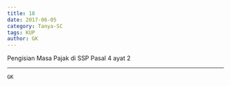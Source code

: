```yaml
---
title: 18
date: 2017-06-05
category: Tanya-SC
tags: KUP
author: GK
---
```


Pengisian Masa Pajak di SSP Pasal 4 ayat 2

---



`GK`
